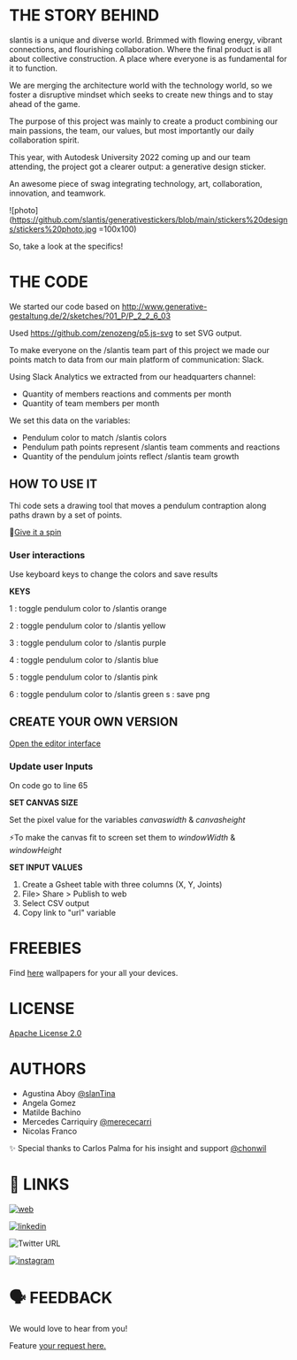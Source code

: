 # THE STORY BEHIND
slantis is a unique and diverse world. Brimmed with flowing energy, vibrant connections, and flourishing collaboration. Where the final product is all about collective construction. A place where everyone is as fundamental for it to function.

We are merging the architecture world with the technology world, so we foster a disruptive mindset which seeks to create new things and to stay ahead of the game.

The purpose of this project was mainly to create a product combining our main passions, the team, our values, but most importantly our daily collaboration spirit.

This year, with Autodesk University 2022 coming up and our team attending, the project got a clearer output: a generative design sticker.

An awesome piece of swag integrating technology, art, collaboration, innovation, and teamwork.

![photo](https://github.com/slantis/generativestickers/blob/main/stickers%20designs/stickers%20photo.jpg =100x100)

So, take a look at the specifics!

# THE CODE
We started our code based on http://www.generative-gestaltung.de/2/sketches/?01_P/P_2_2_6_03

Used https://github.com/zenozeng/p5.js-svg to set SVG output.

To make everyone on the /slantis team part of this project we made our points match to data from our main platform of communication: Slack.

Using Slack Analytics we extracted from our headquarters channel:
- Quantity of members reactions and comments per month
- Quantity of team members per month

We set this data on the variables:
- Pendulum color to match /slantis colors
- Pendulum path points represent /slantis team comments and reactions
- Quantity of the pendulum joints reflect /slantis team growth
## HOW TO USE IT

Thi code sets a drawing tool that moves a pendulum contraption along paths drawn by a set of points.

 💫[Give it a spin](https://editor.p5js.org/slanTina/full/WsTleMSxM
)


### User interactions

 Use keyboard keys to change the colors and save results

 **KEYS** 
 
1                   : toggle pendulum color to /slantis orange

2                   : toggle pendulum color to /slantis yellow

3                   : toggle pendulum color to /slantis purple

4                   : toggle pendulum color to /slantis blue

5                   : toggle pendulum color to /slantis pink

6                   : toggle pendulum color to /slantis green
s                   : save png



## CREATE YOUR OWN VERSION

[Open the editor interface](https://editor.p5js.org/slanTina/sketches/WsTleMSxM)


### Update user Inputs
On code go to line 65

**SET CANVAS SIZE**

Set the pixel value for the variables *canvaswidth* & *canvasheight*

⚡To make the canvas fit to screen set them to *windowWidth* & *windowHeight*

**SET INPUT VALUES**
1. Create a Gsheet table with three columns (X, Y, Joints)
2. File> Share > Publish to web
3. Select CSV output
4. Copy link to "url" variable


# FREEBIES
Find [here](https://github.com/slantis/generativestickers/tree/main/freebies) wallpapers for your all your devices.

# LICENSE

[Apache License 2.0](https://github.com/slantis/generativestickers/blob/main/LICENSE)


# AUTHORS

- Agustina Aboy [@slanTina](https://www.github.com/slanTina)
- Angela Gomez  
- Matilde Bachino
- Mercedes Carriquiry [@merececarri](https://github.com/merececarri)
- Nicolas Franco

✨ Special thanks to Carlos Palma for his insight and support [@chonwil](https://github.com/chonwil)

# 🔗 LINKS
[![web](https://img.shields.io/badge/-%2Fslantis-ff7700)](http://slantis.com/)

[![linkedin](https://img.shields.io/badge/-LinkedIn-blue)](https://www.linkedin.com/company/slantis/mycompany/)

![Twitter URL](https://img.shields.io/twitter/follow/lifeatslantis)

[![instagram](https://img.shields.io/badge/-Instagram-eb47b6)](https://www.instagram.com/lifeatslantis/?hl=en)

# 🗣️ FEEDBACK
We would love to hear from you!

Feature [your request here.](https://github.com/slantis/generativestickers/issues)
